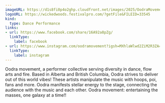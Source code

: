 ```yaml
---
imageURL: https://d1s8fi0p4o2ghp.cloudfront.net/images/2025/OodraMovement.jpeg
logoURL: https://wickedwoods.festivalpro.com/?getFile&FILEID=33545
kind:
  type: Dance Performance
links:
- url: https://www.facebook.com/share/16A92a8pZg/
  linkType:
    label: facebook
- url: https://www.instagram.com/oodramovement?igsh=MXhlaWlwd2ZiM2R3ZA==
  linkType:
    label: instagram
---
```

Oodra movement, a performer collective serving diversity in dance, flow arts and fire. Based in Alberta and British Columbia, Oodra strives to deliver out of this world vibes! These artists manipulate the music with hoops, poi, fans and more. Oodra manifests stellar energy to the stage, connecting the audience with the music and each other. Oodra movement: entertaining the masses, one galaxy at a time!!